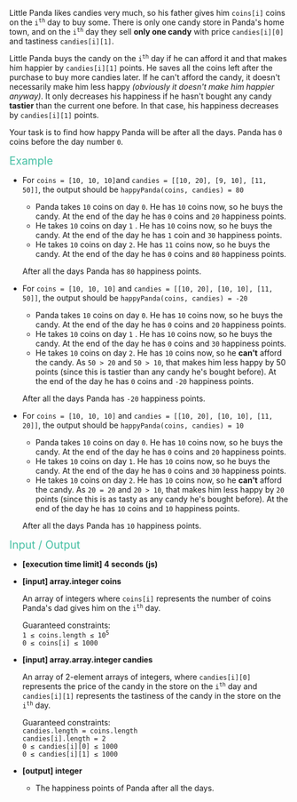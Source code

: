 <div class="markdown"><p>Little Panda likes candies very much, so his father gives him <code>coins[i]</code> coins on the <code>i<sup>th</sup></code> day to buy some. There is only one candy store in Panda's home town, and on the <code>i<sup>th</sup></code> day they sell <strong>only one candy</strong> with price <code>candies[i][0]</code> and tastiness <code>candies[i][1]</code>.</p>
<p>Little Panda buys the candy on the <code>i<sup>th</sup></code> day if he can afford it and that makes him happier by <code>candies[i][1]</code> points. He saves all the coins left after the purchase to buy more candies later. If he can't afford the candy, it doesn't necessarily make him less happy <em>(obviously it doesn't make him happier anyway)</em>. It only decreases his happiness if he hasn't bought any candy <strong>tastier</strong> than the current one before. In that case, his happiness decreases by <code>candies[i][1]</code> points.</p>
<p>Your task is to find how happy Panda will be after all the days. Panda has <code>0</code> coins before the day number <code>0</code>.</p>
<p><span style="color:#44BFA3;font-size:1.4em;">Example</span></p>
<ul>
<li>
<p>For <code>coins = [10, 10, 10]</code>and <code>candies = [[10, 20], [9, 10], [11, 50]]</code>, the output should be <code>happyPanda(coins, candies) = 80</code></p>
<ul>
<li>Panda takes <code>10</code> coins on day <code>0</code>. He has <code>10</code> coins now, so he buys the candy. At the end of the day he has <code>0</code> coins and <code>20</code> happiness points.</li>
<li>He takes <code>10</code> coins on day <code>1</code> . He has <code>10</code> coins now, so he buys the candy. At the end of the day he has <code>1</code> coin and <code>30</code> happiness points.</li>
<li>He takes <code>10</code> coins on day <code>2</code>. He has <code>11</code> coins now, so he buys the candy. At the end of the day he has <code>0</code> coins and <code>80</code> happiness points.</li>
</ul>
<p>After all the days Panda has <code>80</code> happiness points.</p>
</li>
<li>
<p>For <code>coins = [10, 10, 10]</code> and <code>candies = [[10, 20], [10, 10], [11, 50]]</code>, the output should be <code>happyPanda(coins, candies) = -20</code></p>
<ul>
<li>Panda takes <code>10</code> coins on day <code>0</code>. He has <code>10</code> coins now, so he buys the candy. At the end of the day he has <code>0</code> coins and <code>20</code> happiness points.</li>
<li>He takes <code>10</code> coins on day <code>1</code> . He has <code>10</code> coins now, so he buys the candy. At the end of the day he has <code>0</code> coins and <code>30</code> happiness points.</li>
<li>He takes <code>10</code> coins on day <code>2</code>. He has <code>10</code> coins now, so he <strong>can't</strong> afford the candy. As <code>50 &gt; 20</code> and <code>50 &gt; 10</code>, that makes him less happy by 50 points (since this is tastier than any candy he's bought before). At the end of the day he has <code>0</code> coins and <code>-20</code> happiness points.</li>
</ul>
<p>After all the days Panda has <code>-20</code> happiness points.</p>
</li>
<li>
<p>For <code>coins = [10, 10, 10]</code> and <code>candies = [[10, 20], [10, 10], [11, 20]]</code>, the output should be <code>happyPanda(coins, candies) = 10</code></p>
<ul>
<li>Panda takes <code>10</code> coins on day <code>0</code>. He has <code>10</code> coins now, so he buys the candy. At the end of the day he has <code>0</code> coins and <code>20</code> happiness points.</li>
<li>He takes <code>10</code> coins on day <code>1</code>. He has <code>10</code> coins now, so he buys the candy. At the end of the day he has <code>0</code> coins and <code>30</code> happiness points.</li>
<li>He takes <code>10</code> coins on day <code>2</code>. He has <code>10</code> coins now, so he <strong>can't</strong> afford the candy. As <code>20 = 20</code> and <code>20 &gt; 10</code>, that makes him less happy by <code>20</code> points (since this is as tasty as any candy he's bought before). At the end of the day he has <code>10</code> coins and <code>10</code> happiness points.</li>
</ul>
<p>After all the days Panda has <code>10</code> happiness points.</p>
</li>
</ul>
<p><span style="color:#44BFA3;font-size:1.4em;">Input / Output</span></p>
<ul>
<li>
<p><strong>[execution time limit] 4 seconds (js)</strong></p>
</li>
<li>
<p><strong>[input] array.integer coins</strong></p>
<p>An array of integers where <code>coins[i]</code> represents the number of coins Panda's dad gives him on the <code>i<sup>th</sup></code> day.</p>
<p>Guaranteed constraints:<br>
<code>1 ≤ coins.length ≤ 10<sup>5</sup> </code><br>
<code>0 ≤ coins[i] ≤ 1000 </code></p>
</li>
<li>
<p><strong>[input] array.array.integer candies</strong></p>
<p>An array of 2-element arrays of integers, where <code>candies[i][0]</code> represents the price of the candy in the store on the <code>i<sup>th</sup></code> day and <code>candies[i][1]</code> represents the tastiness of the candy in the store on the <code>i<sup>th</sup></code> day.</p>
<p>Guaranteed constraints:<br>
<code>candies.length = coins.length </code><br>
<code>candies[i].length = 2 </code><br>
<code>0 ≤ candies[i][0] ≤ 1000 </code><br>
<code>0 ≤ candies[i][1] ≤ 1000 </code></p>
</li>
<li>
<p><strong>[output] integer</strong></p>
<ul>
<li>The happiness points of Panda after all the days.</li>
</ul>
</li>
</ul>
</div>
